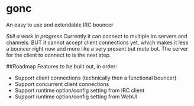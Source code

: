 gonc
====

An easy to use and extendable IRC bouncer

*Still a work in progress*
Currently it can connect to multiple irc servers and channels.
BUT it cannot accept client connections yet, which makes it less a bouncer right now and more like a very present but mute bot.  The server for the client to connect to is the next step.

##Roadmap
Features to be built out, in order:
* Support client connections (technically then a functional bouncer)
* Support concurrent client connections
* Support runtime option/config setting from IRC client
* Support runtime option/config setting from WebUI
